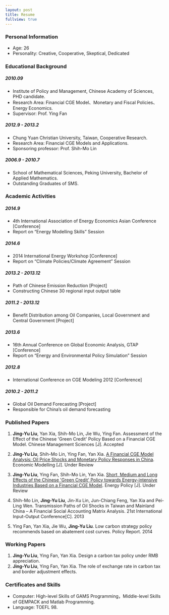 ```yaml
---
layout: post
title: Resume
fullview: true
---
```


### Personal Information

* Age:		26
* Personality:	Creative, Cooperative, Skeptical, Dedicated

### Educational Background

#####  2010.09  	
  - Institute of Policy and Management, Chinese Academy of Sciences,  PHD candidate.
  -  Research Area: Financial CGE Model、Monetary and Fiscal Policies、Energy Economics.	
  - Supervisor: Prof. Ying Fan		

#####  2012.9 - 2013.2 	
  - Chung Yuan Christian University, Taiwan, Cooperative Research.
  - Research Area: Financial CGE Models and Applications.	
  - Sponsoring professor: Prof. Shih-Mo Lin

#####  2006.9 - 2010.7 	
  - School of Mathematical Sciences, Peking University, Bachelor of Applied Mathematics.
  - Outstanding Graduates of SMS.

### Academic Activities

#####  2014.9
  - 4th International Association of Energy Economics Asian Conference [Conference]
  - Report on “Energy Modelling Skills” Session


#####  2014.6 	
  - 2014 International Energy Workshop [Conference]
  - Report on “Climate Policies/Climate Agreement” Session

#####  2013.2 - 2013.12 	
  - Path of Chinese Emission Reduction [Project]
  - Constructing Chinese 30 regional input output table

#####  2011.2 - 2013.12	
  - Benefit Distribution among Oil Companies, Local Government and Central Government [Project]

#####  2013.6 	
  - 16th Annual Conference on Global Economic Analysis, GTAP [Conference]
  - Report on “Energy and Environmental Policy Simulation” Session

#####  2012.8 	
  - International Conference on CGE Modeling 2012 [Conference]

#####  2010.2 - 2011.2 	
  - Global Oil Demand Forecasting [Project]
  - Responsible for China’s oil demand forecasting


### Published Papers
1.	**Jing-Yu Liu**, Yan Xia, Shih-Mo Lin, Jie Wu, Ying Fan. Assessment of the Effect of the Chinese 'Green Credit' Policy Based on a Financial CGE Model. Chinese Management Sciences [J]. Accepted

2.	**Jing-Yu Liu**, Shih-Mo Lin, Ying Fan, Yan Xia. [<u> A Financial CGE Model Analysis: Oil Price Shocks and Monetary Policy Responses in China</u>](assets/media/1.pdf). Economic Modelling [J]. Under Review

3.	**Jing-Yu Liu**, Ying Fan, Shih-Mo Lin, Yan Xia. [<u>Short, Medium and Long Effects of the Chinese 'Green Credit' Policy towards Energy-intensive Industries Based on a Financial CGE Model</u>](assets/media/2.pdf). Energy Policy [J]. Under Review

4.	Shih-Mo Lin, **Jing-Yu Liu**, Jin-Xu Lin, Jun-Chiang Feng, Yan Xia and Pei-Ling Wen. Transmission Paths of Oil Shocks in Taiwan and Mainland China – A Financial Social Accounting Matrix Analysis. 21st International Input-Output Conference[C]. 2013

5.	Ying Fan, Yan Xia, Jie Wu, **Jing-Yu Liu**. Low carbon strategy policy recommends based on abatement cost curves. Policy Report. 2014


### Working Papers
1.	**Jing-Yu Liu**, Ying Fan, Yan Xia. Design a carbon tax policy under RMB appreciation.
2. 	**Jing-Yu Liu**, Ying Fan, Yan Xia. The role of exchange rate in carbon tax and border adjustment effects. 

### Certificates and Skills
* Computer: 	High-level Skills of GAMS Programming，Middle-level Skills of GEMPACK and Matlab Programming.
* Language:	TOEFL 98.
